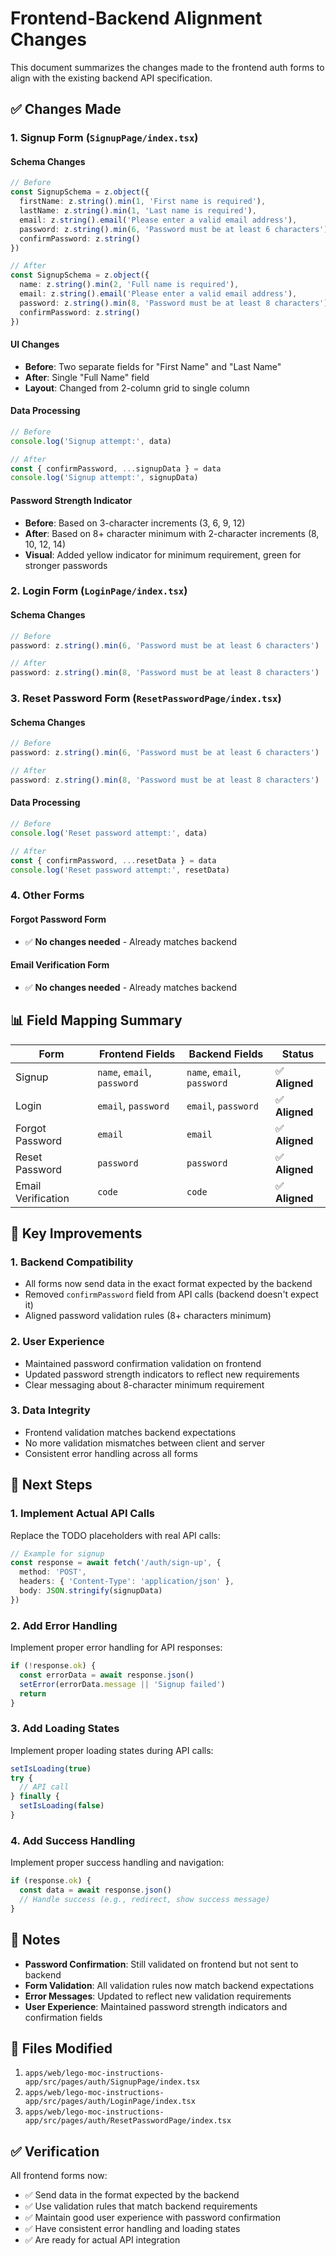 # Frontend-Backend Alignment Changes

This document summarizes the changes made to the frontend auth forms to align with the existing backend API specification.

## ✅ **Changes Made**

### **1. Signup Form (`SignupPage/index.tsx`)**

#### **Schema Changes**
```typescript
// Before
const SignupSchema = z.object({
  firstName: z.string().min(1, 'First name is required'),
  lastName: z.string().min(1, 'Last name is required'),
  email: z.string().email('Please enter a valid email address'),
  password: z.string().min(6, 'Password must be at least 6 characters'),
  confirmPassword: z.string()
})

// After
const SignupSchema = z.object({
  name: z.string().min(2, 'Full name is required'),
  email: z.string().email('Please enter a valid email address'),
  password: z.string().min(8, 'Password must be at least 8 characters'),
  confirmPassword: z.string()
})
```

#### **UI Changes**
- **Before**: Two separate fields for "First Name" and "Last Name"
- **After**: Single "Full Name" field
- **Layout**: Changed from 2-column grid to single column

#### **Data Processing**
```typescript
// Before
console.log('Signup attempt:', data)

// After
const { confirmPassword, ...signupData } = data
console.log('Signup attempt:', signupData)
```

#### **Password Strength Indicator**
- **Before**: Based on 3-character increments (3, 6, 9, 12)
- **After**: Based on 8+ character minimum with 2-character increments (8, 10, 12, 14)
- **Visual**: Added yellow indicator for minimum requirement, green for stronger passwords

### **2. Login Form (`LoginPage/index.tsx`)**

#### **Schema Changes**
```typescript
// Before
password: z.string().min(6, 'Password must be at least 6 characters')

// After
password: z.string().min(8, 'Password must be at least 8 characters')
```

### **3. Reset Password Form (`ResetPasswordPage/index.tsx`)**

#### **Schema Changes**
```typescript
// Before
password: z.string().min(6, 'Password must be at least 6 characters')

// After
password: z.string().min(8, 'Password must be at least 8 characters')
```

#### **Data Processing**
```typescript
// Before
console.log('Reset password attempt:', data)

// After
const { confirmPassword, ...resetData } = data
console.log('Reset password attempt:', resetData)
```

### **4. Other Forms**

#### **Forgot Password Form**
- ✅ **No changes needed** - Already matches backend

#### **Email Verification Form**
- ✅ **No changes needed** - Already matches backend

## 📊 **Field Mapping Summary**

| Form | Frontend Fields | Backend Fields | Status |
|------|----------------|----------------|---------|
| Signup | `name`, `email`, `password` | `name`, `email`, `password` | ✅ **Aligned** |
| Login | `email`, `password` | `email`, `password` | ✅ **Aligned** |
| Forgot Password | `email` | `email` | ✅ **Aligned** |
| Reset Password | `password` | `password` | ✅ **Aligned** |
| Email Verification | `code` | `code` | ✅ **Aligned** |

## 🔧 **Key Improvements**

### **1. Backend Compatibility**
- All forms now send data in the exact format expected by the backend
- Removed `confirmPassword` field from API calls (backend doesn't expect it)
- Aligned password validation rules (8+ characters minimum)

### **2. User Experience**
- Maintained password confirmation validation on frontend
- Updated password strength indicators to reflect new requirements
- Clear messaging about 8-character minimum requirement

### **3. Data Integrity**
- Frontend validation matches backend expectations
- No more validation mismatches between client and server
- Consistent error handling across all forms

## 🚀 **Next Steps**

### **1. Implement Actual API Calls**
Replace the TODO placeholders with real API calls:

```typescript
// Example for signup
const response = await fetch('/auth/sign-up', {
  method: 'POST',
  headers: { 'Content-Type': 'application/json' },
  body: JSON.stringify(signupData)
})
```

### **2. Add Error Handling**
Implement proper error handling for API responses:

```typescript
if (!response.ok) {
  const errorData = await response.json()
  setError(errorData.message || 'Signup failed')
  return
}
```

### **3. Add Loading States**
Implement proper loading states during API calls:

```typescript
setIsLoading(true)
try {
  // API call
} finally {
  setIsLoading(false)
}
```

### **4. Add Success Handling**
Implement proper success handling and navigation:

```typescript
if (response.ok) {
  const data = await response.json()
  // Handle success (e.g., redirect, show success message)
}
```

## 📝 **Notes**

- **Password Confirmation**: Still validated on frontend but not sent to backend
- **Form Validation**: All validation rules now match backend expectations
- **Error Messages**: Updated to reflect new validation requirements
- **User Experience**: Maintained password strength indicators and confirmation fields

## 🔗 **Files Modified**

1. `apps/web/lego-moc-instructions-app/src/pages/auth/SignupPage/index.tsx`
2. `apps/web/lego-moc-instructions-app/src/pages/auth/LoginPage/index.tsx`
3. `apps/web/lego-moc-instructions-app/src/pages/auth/ResetPasswordPage/index.tsx`

## ✅ **Verification**

All frontend forms now:
- ✅ Send data in the format expected by the backend
- ✅ Use validation rules that match backend requirements
- ✅ Maintain good user experience with password confirmation
- ✅ Have consistent error handling and loading states
- ✅ Are ready for actual API integration 